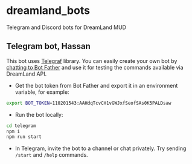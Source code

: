 # dreamland_bots
Telegram and Discord bots for DreamLand MUD

## Telegram bot, Hassan

This bot uses [Telegraf](https://github.com/telegraf/telegraf) library. You can easily create your own bot by [chatting to Bot Father](https://core.telegram.org/bots#6-botfather)
and use it for testing the commands available via DreamLand API.

* Get the bot token from Bot Father and export it in an environment variable, for example:
```bash
export BOT_TOKEN=110201543:AAHdqTcvCH1vGWJxfSeofSAs0K5PALDsaw
```

* Run the bot locally:
```bash
cd telegram
npm i
npm run start
```

* In Telegram, invite the bot to a channel or chat privately. Try sending `/start` and `/help` commands.




